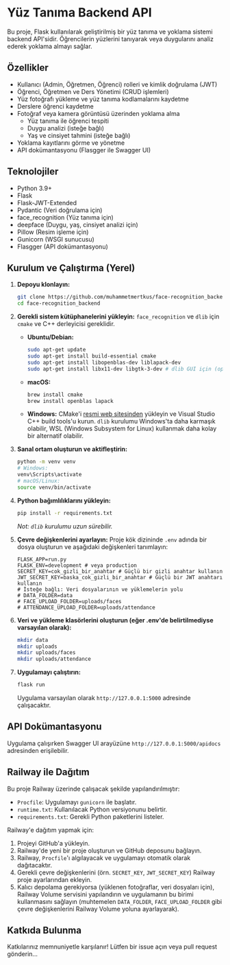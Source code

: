 # Yüz Tanıma Backend API

Bu proje, Flask kullanılarak geliştirilmiş bir yüz tanıma ve yoklama sistemi backend API'sidir. Öğrencilerin yüzlerini tanıyarak veya duygularını analiz ederek yoklama almayı sağlar.

## Özellikler

- Kullanıcı (Admin, Öğretmen, Öğrenci) rolleri ve kimlik doğrulama (JWT)
- Öğrenci, Öğretmen ve Ders Yönetimi (CRUD işlemleri)
- Yüz fotoğrafı yükleme ve yüz tanıma kodlamalarını kaydetme
- Derslere öğrenci kaydetme
- Fotoğraf veya kamera görüntüsü üzerinden yoklama alma
    - Yüz tanıma ile öğrenci tespiti
    - Duygu analizi (isteğe bağlı)
    - Yaş ve cinsiyet tahmini (isteğe bağlı)
- Yoklama kayıtlarını görme ve yönetme
- API dokümantasyonu (Flasgger ile Swagger UI)

## Teknolojiler

- Python 3.9+
- Flask
- Flask-JWT-Extended
- Pydantic (Veri doğrulama için)
- face_recognition (Yüz tanıma için)
- deepface (Duygu, yaş, cinsiyet analizi için)
- Pillow (Resim işleme için)
- Gunicorn (WSGI sunucusu)
- Flasgger (API dokümantasyonu)

## Kurulum ve Çalıştırma (Yerel)

1.  **Depoyu klonlayın:**
    ```bash
    git clone https://github.com/muhammetmertkus/face-recognition_backend.git
    cd face-recognition_backend
    ```

2.  **Gerekli sistem kütüphanelerini yükleyin:**
    `face_recognition` ve `dlib` için `cmake` ve C++ derleyicisi gereklidir.
    *   **Ubuntu/Debian:**
        ```bash
        sudo apt-get update
        sudo apt-get install build-essential cmake
        sudo apt-get install libopenblas-dev liblapack-dev
        sudo apt-get install libx11-dev libgtk-3-dev # dlib GUI için (opsiyonel ama önerilir)
        ```
    *   **macOS:**
        ```bash
        brew install cmake
        brew install openblas lapack
        ```
    *   **Windows:** CMake'i [resmi web sitesinden](https://cmake.org/download/) yükleyin ve Visual Studio C++ build tools'u kurun. `dlib` kurulumu Windows'ta daha karmaşık olabilir, WSL (Windows Subsystem for Linux) kullanmak daha kolay bir alternatif olabilir.

3.  **Sanal ortam oluşturun ve aktifleştirin:**
    ```bash
    python -m venv venv
    # Windows:
    venv\Scripts\activate
    # macOS/Linux:
    source venv/bin/activate
    ```

4.  **Python bağımlılıklarını yükleyin:**
    ```bash
    pip install -r requirements.txt
    ```
    *Not: `dlib` kurulumu uzun sürebilir.*

5.  **Çevre değişkenlerini ayarlayın:**
    Proje kök dizininde `.env` adında bir dosya oluşturun ve aşağıdaki değişkenleri tanımlayın:
    ```dotenv
    FLASK_APP=run.py
    FLASK_ENV=development # veya production
    SECRET_KEY=cok_gizli_bir_anahtar # Güçlü bir gizli anahtar kullanın
    JWT_SECRET_KEY=baska_cok_gizli_bir_anahtar # Güçlü bir JWT anahtarı kullanın
    # İsteğe bağlı: Veri dosyalarının ve yüklemelerin yolu
    # DATA_FOLDER=data
    # FACE_UPLOAD_FOLDER=uploads/faces
    # ATTENDANCE_UPLOAD_FOLDER=uploads/attendance
    ```

6.  **Veri ve yükleme klasörlerini oluşturun (eğer .env'de belirtilmediyse varsayılan olarak):**
    ```bash
    mkdir data
    mkdir uploads
    mkdir uploads/faces
    mkdir uploads/attendance
    ```

7.  **Uygulamayı çalıştırın:**
    ```bash
    flask run
    ```
    Uygulama varsayılan olarak `http://127.0.0.1:5000` adresinde çalışacaktır.

## API Dokümantasyonu

Uygulama çalışırken Swagger UI arayüzüne `http://127.0.0.1:5000/apidocs` adresinden erişilebilir.

## Railway ile Dağıtım

Bu proje Railway üzerinde çalışacak şekilde yapılandırılmıştır:

- `Procfile`: Uygulamayı `gunicorn` ile başlatır.
- `runtime.txt`: Kullanılacak Python versiyonunu belirtir.
- `requirements.txt`: Gerekli Python paketlerini listeler.

Railway'e dağıtım yapmak için:

1.  Projeyi GitHub'a yükleyin.
2.  Railway'de yeni bir proje oluşturun ve GitHub deposunu bağlayın.
3.  Railway, `Procfile`'ı algılayacak ve uygulamayı otomatik olarak dağıtacaktır.
4.  Gerekli çevre değişkenlerini (örn. `SECRET_KEY`, `JWT_SECRET_KEY`) Railway proje ayarlarından ekleyin.
5.  Kalıcı depolama gerekiyorsa (yüklenen fotoğraflar, veri dosyaları için), Railway Volume servisini yapılandırın ve uygulamanın bu birimi kullanmasını sağlayın (muhtemelen `DATA_FOLDER`, `FACE_UPLOAD_FOLDER` gibi çevre değişkenlerini Railway Volume yoluna ayarlayarak).

## Katkıda Bulunma

Katkılarınız memnuniyetle karşılanır! Lütfen bir issue açın veya pull request gönderin...

